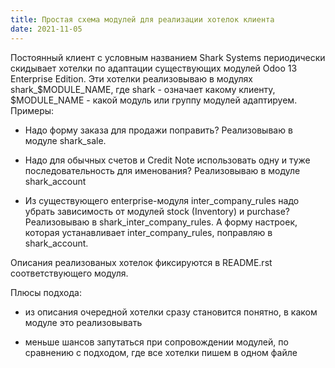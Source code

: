 ```yaml
---
title: Простая схема модулей для реализации хотелок клиента
date: 2021-11-05
---
```


Постоянный клиент с условным названием Shark Systems периодически скидывает хотелки по адаптации существующих модулей Odoo 13 Enterprise Edition.
Эти хотелки реализовываю в модулях shark_$MODULE_NAME, где shark - означает какому клиенту, $MODULE_NAME - какой модуль или группу модулей адаптируем.
Примеры:

- Надо форму заказа для продажи поправить?
Реализовываю в модуле shark_sale.

- Надо для обычных счетов и Credit Note использовать одну и туже последовательность для именования?
Реализовываю в модуле shark_account

- Из существующего enterprise-модуля inter_company_rules надо убрать зависимость от модулей stock (Inventory) и purchase?
Реализовываю в shark_inter_company_rules.
А форму настроек, которая устанавливает inter_company_rules, поправляю в shark_account.

Описания реализованых хотелок фиксируются в README.rst соответствующего модуля.

Плюсы подхода:

- из описания очередной хотелки сразу становится понятно, в каком модуле это реализовывать

- меньше шансов запутаться при сопровождении модулей, по сравнению с подходом, где все хотелки пишем в одном файле

